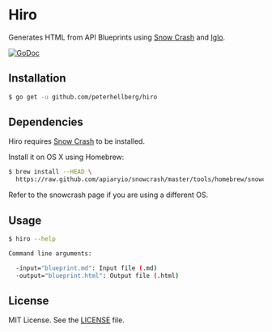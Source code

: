 Hiro
====

Generates HTML from API Blueprints using [Snow Crash](https://github.com/apiaryio/snowcrash) and [Iglo](https://github.com/subosito/iglo).

[![GoDoc](https://godoc.org/github.com/peterhellberg/hiro/hiro?status.svg)](https://godoc.org/github.com/peterhellberg/hiro/hiro)

## Installation

```bash
$ go get -u github.com/peterhellberg/hiro
```

## Dependencies

Hiro requires [Snow Crash](https://github.com/apiaryio/snowcrash) to be installed.

Install it on OS X using Homebrew:

```bash
$ brew install --HEAD \
  https://raw.github.com/apiaryio/snowcrash/master/tools/homebrew/snowcrash.rb
```

Refer to the snowcrash page if you are using a different OS.

## Usage

```bash
$ hiro --help

Command line arguments:

  -input="blueprint.md": Input file (.md)
  -output="blueprint.html": Output file (.html)
```

## License

MIT License. See the [LICENSE](https://github.com/peterhellberg/hiro/blob/master/LICENSE) file.
